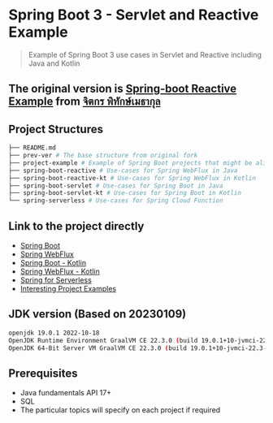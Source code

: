 # Spring Boot 3 - Servlet and Reactive Example

> Example of Spring Boot 3 use cases in Servlet and Reactive including Java and Kotlin

## The original version is [Spring-boot Reactive Example](https://github.com/jittagornp/spring-boot-reactive-example) from [จิตกร พิทักษ์เมธากุล](https://www.jittagornp.me/)

## Project Structures

```bash
├── README.md
├── prev-ver # The base structure from original fork
├── project-example # Example of Spring Boot projects that might be aligned to real world scenarios
├── spring-boot-reactive # Use-cases for Spring WebFlux in Java
├── spring-boot-reactive-kt # Use-cases for Spring WebFlux in Kotlin
├── spring-boot-servlet # Use-cases for Spring Boot in Java
├── spring-boot-servlet-kt # Use-cases for Spring Boot in Kotlin
└── spring-serverless # Use-cases for Spring Cloud Function
```

## Link to the project directly

- [Spring Boot](https://github.com/marttp/spring-boot-3-example-incl-reactive/tree/main/spring-boot-servlet)
- [Spring WebFlux](https://github.com/marttp/spring-boot-3-example-incl-reactive/tree/main/spring-boot-reactive)
- [Spring Boot - Kotlin](https://github.com/marttp/spring-boot-3-example-incl-reactive/tree/main/spring-boot-servlet-kt)
- [Spring WebFlux - Kotlin](https://github.com/marttp/spring-boot-3-example-incl-reactive/tree/main/spring-boot-reactive-kt)
- [Spring for Serverless](https://github.com/marttp/spring-boot-3-example-incl-reactive/tree/main/spring-serverless)
- [Interesting Project Examples](https://github.com/marttp/spring-boot-3-example-incl-reactive/tree/main/project-example)

## JDK version (Based on 20230109)

```bash
openjdk 19.0.1 2022-10-18
OpenJDK Runtime Environment GraalVM CE 22.3.0 (build 19.0.1+10-jvmci-22.3-b08)
OpenJDK 64-Bit Server VM GraalVM CE 22.3.0 (build 19.0.1+10-jvmci-22.3-b08, mixed mode, sharing)
```

## Prerequisites

- Java fundamentals API 17+
- SQL
- The particular topics will specify on each project if required
